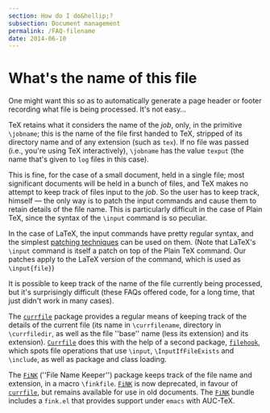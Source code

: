 ```yaml
---
section: How do I do&hellip;?
subsection: Document management
permalink: /FAQ-filename
date: 2014-06-10
---
```


# What's the name of this file

One might want this so as to automatically generate a page header or
footer recording what file is being processed.  It's not easy&hellip;

TeX retains what it considers the name of the _job_, only, in
the primitive `\jobname`; this is the name of the file first
handed to TeX, stripped of its directory name and of any extension
(such as `tex`).  If no file was passed (i.e., you're using
TeX interactively), `\jobname` has the value `texput`
(the name that's given to `log` files in this case).

This is fine, for the case of a small document, held in a single file;
most significant documents will be held in a bunch of files, and
TeX makes no attempt to keep track of files input to the
_job_.  So the user has to keep track, himself&nbsp;&mdash; the only way
is to patch the input commands and cause them to retain details of the
file name.  This is particularly difficult in the case of Plain TeX,
since the syntax of the `\input` command is so peculiar.

In the case of LaTeX, the input commands have pretty regular
syntax, and the simplest [patching techniques](FAQ-patch.md) can be
used on them.  (Note that LaTeX's `\input` command is itself a
patch on top of the Plain TeX command.  Our patches apply to the
LaTeX version of the command, which is used as `\input{file}`)

It is possible to keep track of the name of the file currently being
processed, but it's surprisingly difficult (these FAQs offered
code, for a long time, that just didn't work in many cases).

The [`currfile`](https://ctan.org/pkg/currfile) package provides a regular means of keeping
track of the details of the current file (its name in
`\currfilename`, directory in `\currfiledir`, as well as the
file ''base'' name (less its extension) and its extension).
[`Currfile`](https://ctan.org/pkg/Currfile) does this with the help of a second package,
[`filehook`](https://ctan.org/pkg/filehook), which spots file operations that use `\input`,
`\InputIfFileExists` and `\include`, as well as package and
class loading.

The [`FiNK`](https://ctan.org/pkg/FiNK) (''File Name Keeper'') package keeps track of the
file name and extension, in a macro `\finkfile`.  [`FiNK`](https://ctan.org/pkg/FiNK) is
now deprecated, in favour of [`currfile`](https://ctan.org/pkg/currfile), but remains available
for use in old documents.
The [`FiNK`](https://ctan.org/pkg/FiNK) bundle includes a `fink.el` that provides
support under `emacs` with AUC-TeX.

